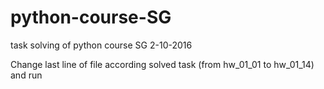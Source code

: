 # python-course-SG
task solving of python course SG
2-10-2016

Change last line of file according solved task (from hw_01_01 to hw_01_14) and run
